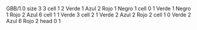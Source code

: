 <gs-board without-header> GBB/1.0
size 3 3
cell 1 2 Verde 1 Azul 2 Rojo 1 Negro 1 
cell 0 1 Verde 1 Negro 1 Rojo 2 Azul 6 
cell 1 1 Verde 3 
cell 2 1 Verde 2 Azul 2 Rojo 2 
cell 1 0 Verde 2 Azul 6 Rojo 2 
head 0 1 </gs-board>